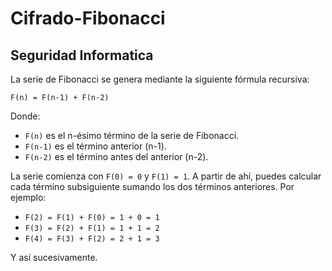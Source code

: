 # Cifrado-Fibonacci

## Seguridad Informatica

La serie de Fibonacci se genera mediante la siguiente fórmula recursiva:

```
F(n) = F(n-1) + F(n-2)
```

Donde:
- `F(n)` es el n-ésimo término de la serie de Fibonacci.
- `F(n-1)` es el término anterior (n-1).
- `F(n-2)` es el término antes del anterior (n-2).

La serie comienza con `F(0) = 0` y `F(1) = 1`. A partir de ahí, puedes calcular cada término subsiguiente sumando los dos términos anteriores. Por ejemplo:

- `F(2) = F(1) + F(0) = 1 + 0 = 1`
- `F(3) = F(2) + F(1) = 1 + 1 = 2`
- `F(4) = F(3) + F(2) = 2 + 1 = 3`

Y así sucesivamente.
